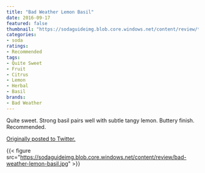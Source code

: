 ```yaml
---
title: "Bad Weather Lemon Basil"
date: 2016-09-17
featured: false
thumbnail: "https://sodaguideimg.blob.core.windows.net/content/review/thumbs/bad-weather-lemon-basil.jpg"
categories:
- soda
ratings:
- Recommended
tags:
- Quite Sweet
- Fruit
- Citrus
- Lemon
- Herbal
- Basil
brands:
- Bad Weather
---
```


Quite sweet. Strong basil pairs well with subtle tangy lemon. Buttery finish. Recommended.

[Originally posted to Twitter.](https://twitter.com/Cavorter/status/777255622077214720)

{{< figure src="https://sodaguideimg.blob.core.windows.net/content/review/bad-weather-lemon-basil.jpg" >}}

